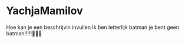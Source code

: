 # YachjaMamilov
Hoe kan je een beschrijvin invullen
Ik ben letterlijk batman
je bent geen batman!!!!!🤣🤣🤣

